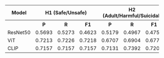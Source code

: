 <table>
    <tr>
        <th>Model</th>
        <th colspan="3">H1 (Safe/Unsafe)</th>
        <th colspan="3">H2 (Adult/Harmful/Suicidal)</th>
    </tr>
    <tr>
        <th></th>
        <th>P</th>
        <th>R</th>
        <th>F1</th>
        <th>P</th>
        <th>R</th>
        <th>F1</th>
    </tr>
    <tr>
        <td>ResNet50</td>
        <td>0.5693</td>
        <td>0.5273</td>
        <td>0.4623</td>
        <td>0.5179</td>
        <td>0.4967</td>
        <td>0.4756</td>
    </tr>
    <tr>
        <td>ViT</td>
        <td>0.7213</td>
        <td>0.7226</td>
        <td>0.7218</td>
        <td>0.6707</td>
        <td>0.6904</td>
        <td>0.6773</td>
    </tr>
    <tr>
        <td>CLIP</td>
        <td>0.7157</td>
        <td>0.7157</td>
        <td>0.7157</td>
        <td>0.7131</td>
        <td>0.7392</td>
        <td>0.7204</td>
    </tr>
</table>
